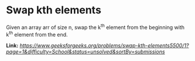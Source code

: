 # Swap kth elements
Given an array arr of size n, swap the k<sup>th</sup> element from the beginning with k<sup>th</sup> element from the end.  
  
**Link:** _https://www.geeksforgeeks.org/problems/swap-kth-elements5500/1?page=1&difficulty=School&status=unsolved&sortBy=submissions_
